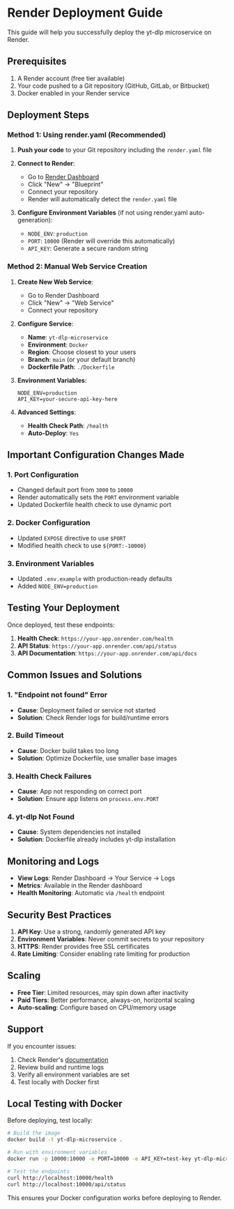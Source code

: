 # Render Deployment Guide

This guide will help you successfully deploy the yt-dlp microservice on Render.

## Prerequisites

1. A Render account (free tier available)
2. Your code pushed to a Git repository (GitHub, GitLab, or Bitbucket)
3. Docker enabled in your Render service

## Deployment Steps

### Method 1: Using render.yaml (Recommended)

1. **Push your code** to your Git repository including the `render.yaml` file
2. **Connect to Render**:
   - Go to [Render Dashboard](https://dashboard.render.com/)
   - Click "New" → "Blueprint"
   - Connect your repository
   - Render will automatically detect the `render.yaml` file

3. **Configure Environment Variables** (if not using render.yaml auto-generation):
   - `NODE_ENV`: `production`
   - `PORT`: `10000` (Render will override this automatically)
   - `API_KEY`: Generate a secure random string

### Method 2: Manual Web Service Creation

1. **Create New Web Service**:
   - Go to Render Dashboard
   - Click "New" → "Web Service"
   - Connect your repository

2. **Configure Service**:
   - **Name**: `yt-dlp-microservice`
   - **Environment**: `Docker`
   - **Region**: Choose closest to your users
   - **Branch**: `main` (or your default branch)
   - **Dockerfile Path**: `./Dockerfile`

3. **Environment Variables**:
   ```
   NODE_ENV=production
   API_KEY=your-secure-api-key-here
   ```

4. **Advanced Settings**:
   - **Health Check Path**: `/health`
   - **Auto-Deploy**: `Yes`

## Important Configuration Changes Made

### 1. Port Configuration
- Changed default port from `3000` to `10000`
- Render automatically sets the `PORT` environment variable
- Updated Dockerfile health check to use dynamic port

### 2. Docker Configuration
- Updated `EXPOSE` directive to use `$PORT`
- Modified health check to use `${PORT:-10000}`

### 3. Environment Variables
- Updated `.env.example` with production-ready defaults
- Added `NODE_ENV=production`

## Testing Your Deployment

Once deployed, test these endpoints:

1. **Health Check**: `https://your-app.onrender.com/health`
2. **API Status**: `https://your-app.onrender.com/api/status`
3. **API Documentation**: `https://your-app.onrender.com/api/docs`

## Common Issues and Solutions

### 1. "Endpoint not found" Error
- **Cause**: Deployment failed or service not started
- **Solution**: Check Render logs for build/runtime errors

### 2. Build Timeout
- **Cause**: Docker build takes too long
- **Solution**: Optimize Dockerfile, use smaller base images

### 3. Health Check Failures
- **Cause**: App not responding on correct port
- **Solution**: Ensure app listens on `process.env.PORT`

### 4. yt-dlp Not Found
- **Cause**: System dependencies not installed
- **Solution**: Dockerfile already includes yt-dlp installation

## Monitoring and Logs

- **View Logs**: Render Dashboard → Your Service → Logs
- **Metrics**: Available in the Render dashboard
- **Health Monitoring**: Automatic via `/health` endpoint

## Security Best Practices

1. **API Key**: Use a strong, randomly generated API key
2. **Environment Variables**: Never commit secrets to your repository
3. **HTTPS**: Render provides free SSL certificates
4. **Rate Limiting**: Consider enabling rate limiting for production

## Scaling

- **Free Tier**: Limited resources, may spin down after inactivity
- **Paid Tiers**: Better performance, always-on, horizontal scaling
- **Auto-scaling**: Configure based on CPU/memory usage

## Support

If you encounter issues:
1. Check Render's [documentation](https://render.com/docs)
2. Review build and runtime logs
3. Verify all environment variables are set
4. Test locally with Docker first

## Local Testing with Docker

Before deploying, test locally:

```bash
# Build the image
docker build -t yt-dlp-microservice .

# Run with environment variables
docker run -p 10000:10000 -e PORT=10000 -e API_KEY=test-key yt-dlp-microservice

# Test the endpoints
curl http://localhost:10000/health
curl http://localhost:10000/api/status
```

This ensures your Docker configuration works before deploying to Render.